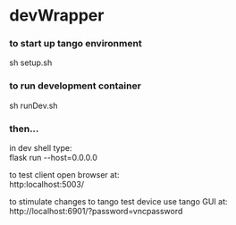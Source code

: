 # devWrapper
<h3> to start up tango environment </h3>
<p> sh setup.sh </p>
<h3> to run development container </h3>
<p> sh runDev.sh </p>
<h3> then... </h3>
<p></p><p> in dev shell type:<br>
flask run --host=0.0.0.0 <br>

to test client open browser at: <br>
http:localhost:5003/ <br>

to stimulate changes to tango test device use tango GUI at: <br>
http://localhost:6901/?password=vncpassword <br>

